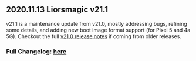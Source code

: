 ## 2020.11.13 Liorsmagic v21.1

v21.1 is a maintenance update from v21.0, mostly addressing bugs, refining some details, and adding new boot image format support (for Pixel 5 and 4a 5G). Checkout the full [v21.0 release notes](https://topjohnwu.github.io/Liorsmagic/releases/21000.html) if coming from older releases.

### Full Changelog: [here](https://topjohnwu.github.io/Liorsmagic/changes.html)
